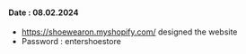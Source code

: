 
#### Date : 08.02.2024
- https://shoewearon.myshopify.com/ designed the website 
- Password : entershoestore
